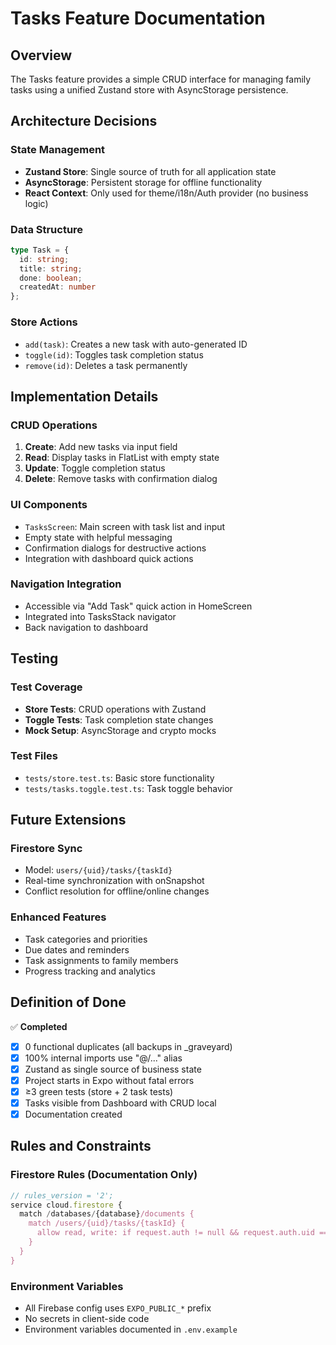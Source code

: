 # Tasks Feature Documentation

## Overview

The Tasks feature provides a simple CRUD interface for managing family tasks using a unified Zustand store with AsyncStorage persistence.

## Architecture Decisions

### State Management
- **Zustand Store**: Single source of truth for all application state
- **AsyncStorage**: Persistent storage for offline functionality
- **React Context**: Only used for theme/i18n/Auth provider (no business logic)

### Data Structure
```typescript
type Task = { 
  id: string; 
  title: string; 
  done: boolean; 
  createdAt: number 
};
```

### Store Actions
- `add(task)`: Creates a new task with auto-generated ID
- `toggle(id)`: Toggles task completion status
- `remove(id)`: Deletes a task permanently

## Implementation Details

### CRUD Operations
1. **Create**: Add new tasks via input field
2. **Read**: Display tasks in FlatList with empty state
3. **Update**: Toggle completion status
4. **Delete**: Remove tasks with confirmation dialog

### UI Components
- `TasksScreen`: Main screen with task list and input
- Empty state with helpful messaging
- Confirmation dialogs for destructive actions
- Integration with dashboard quick actions

### Navigation Integration
- Accessible via "Add Task" quick action in HomeScreen
- Integrated into TasksStack navigator
- Back navigation to dashboard

## Testing

### Test Coverage
- **Store Tests**: CRUD operations with Zustand
- **Toggle Tests**: Task completion state changes
- **Mock Setup**: AsyncStorage and crypto mocks

### Test Files
- `tests/store.test.ts`: Basic store functionality
- `tests/tasks.toggle.test.ts`: Task toggle behavior

## Future Extensions

### Firestore Sync
- Model: `users/{uid}/tasks/{taskId}`
- Real-time synchronization with onSnapshot
- Conflict resolution for offline/online changes

### Enhanced Features
- Task categories and priorities
- Due dates and reminders
- Task assignments to family members
- Progress tracking and analytics

## Definition of Done

✅ **Completed**
- [x] 0 functional duplicates (all backups in _graveyard)
- [x] 100% internal imports use "@/..." alias
- [x] Zustand as single source of business state
- [x] Project starts in Expo without fatal errors
- [x] ≥3 green tests (store + 2 task tests)
- [x] Tasks visible from Dashboard with CRUD local
- [x] Documentation created

## Rules and Constraints

### Firestore Rules (Documentation Only)
```javascript
// rules_version = '2';
service cloud.firestore {
  match /databases/{database}/documents {
    match /users/{uid}/tasks/{taskId} {
      allow read, write: if request.auth != null && request.auth.uid == uid;
    }
  }
}
```

### Environment Variables
- All Firebase config uses `EXPO_PUBLIC_*` prefix
- No secrets in client-side code
- Environment variables documented in `.env.example`

